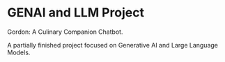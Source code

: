 # GENAI and LLM Project
Gordon: A Culinary Companion Chatbot.  

A partially finished project focused on Generative AI and Large Language Models.
